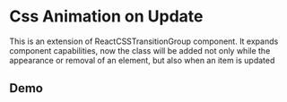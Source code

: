 # Css Animation on Update
This is an extension of ReactCSSTransitionGroup component.
It expands component capabilities, now the class will be added not only while the appearance or removal of an element, but also when an item is updated

## Demo